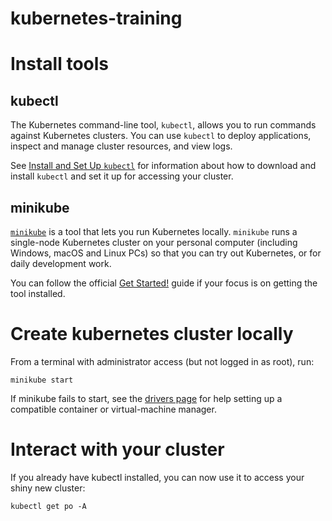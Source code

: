 # kubernetes-training

# Install tools
## kubectl

The Kubernetes command-line tool, `kubectl`, allows you to run commands against
Kubernetes clusters. You can use `kubectl` to deploy applications, inspect and
manage cluster resources, and view logs.

See [Install and Set Up `kubectl`](https://kubernetes.io/docs/tasks/tools/install-kubectl/) for
information about how to download and install `kubectl` and set it up for
accessing your cluster.

## minikube

[`minikube`](https://minikube.sigs.k8s.io/) is a tool that lets you run Kubernetes
locally. `minikube` runs a single-node Kubernetes cluster on your personal
computer (including Windows, macOS and Linux PCs) so that you can try out
Kubernetes, or for daily development work.

You can follow the official
[Get Started!](https://minikube.sigs.k8s.io/docs/start/) guide if your focus is
on getting the tool installed.

# Create kubernetes cluster locally
From a terminal with administrator access (but not logged in as root), run:
```
minikube start
```
If minikube fails to start, see the [drivers page](https://minikube.sigs.k8s.io/docs/drivers/) for help setting up a compatible container or virtual-machine manager.

# Interact with your cluster
If you already have kubectl installed, you can now use it to access your shiny new cluster:
```
kubectl get po -A
```